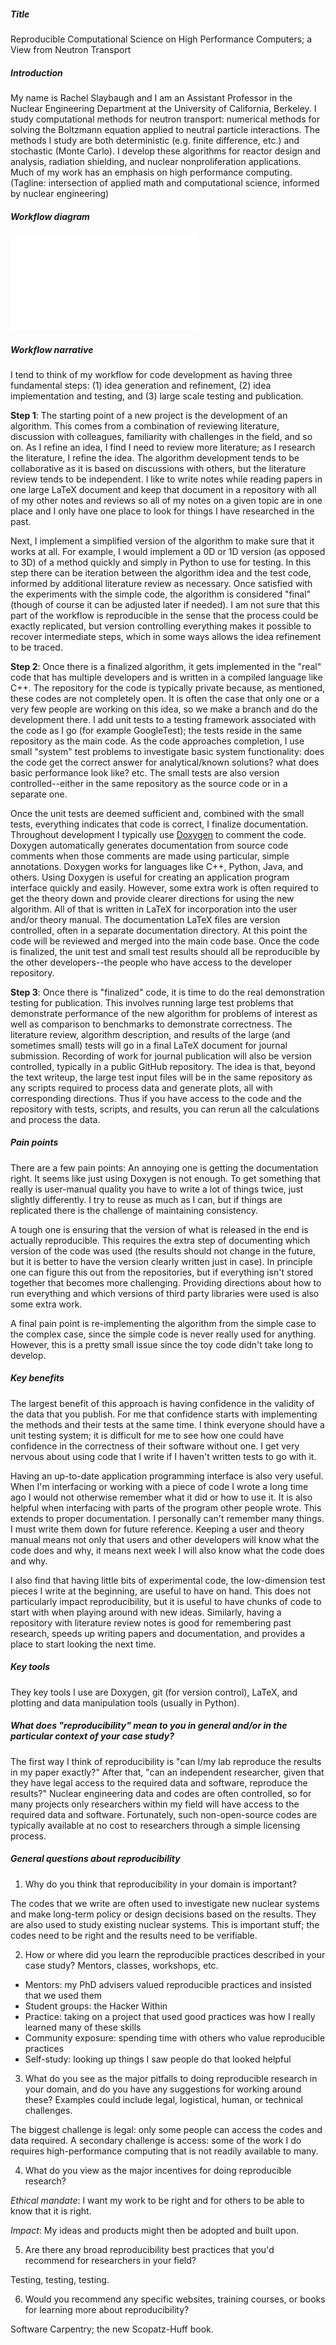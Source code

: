 ##### Title 
Reproducible Computational Science on High Performance Computers;
a View from Neutron Transport

##### Introduction
My name is Rachel Slaybaugh and I am an Assistant Professor in the Nuclear Engineering Department at the University of California, Berkeley.
I study computational methods for neutron transport: numerical methods for solving the Boltzmann equation applied to neutral particle interactions. 
The methods I study are both deterministic (e.g. finite difference, etc.) and stochastic (Monte Carlo).
I develop these algorithms for reactor design and analysis, radiation shielding, and nuclear nonproliferation applications. 
Much of my work has an emphasis on high performance computing. 
(Tagline: intersection of applied math and computational science, informed by nuclear engineering)

##### Workflow diagram

![Diagram](slaybaugh.pdf)

##### Workflow narrative

I tend to think of my workflow for code development as having three fundamental steps:
  (1) idea generation and refinement,
  (2) idea implementation and testing, and
  (3) large scale testing and publication.

**Step 1**:
The starting point of a new project is the development of an algorithm.
This comes from a combination of reviewing literature, discussion with
colleagues, familiarity with challenges in the field, and so on.
As I refine an idea, I find I need to review more literature; as I research the
literature, I refine the idea.
The algorithm development tends to be collaborative as it is based on
discussions with others, but the literature review tends to be independent.
I like to write notes while reading papers in one large LaTeX document and keep
that document in a repository with all of my other notes and reviews so all of
my notes on a given topic are in one place and I only have one place to look for things I have researched in the past.

Next, I implement a simplified version of the algorithm to make sure that it works at all. 
For example, I would implement a 0D or 1D version (as opposed to 3D) of a method quickly and simply in Python to use for testing.
In this step there can be iteration between the algorithm idea and the test code, informed by additional literature review as necessary. 
Once satisfied with the experiments with the simple code, the algorithm is considered "final" (though of course it can be adjusted later if needed).
I am not sure that this part of the workflow is reproducible in the sense that the process could be exactly replicated, but version controlling everything makes it possible to recover intermediate steps, which in some ways allows the idea refinement to be traced. 

**Step 2**:
Once there is a finalized algorithm, it gets implemented in the "real" code that has multiple developers and is written in a compiled language like C++.
The repository for the code is typically private because, as mentioned, these codes are not completely open.
It is often the case that only one or a very few people are working on this idea, so we make a branch and do the development there.
I add unit tests to a testing framework associated with the code as I go (for example GoogleTest); the tests reside in the same repository as the main code.
As the code approaches completion, I use small "system" test problems to investigate basic system functionality: does the code get the correct answer for analytical/known solutions? what does basic performance look like? etc. 
The small tests are also version controlled--either in the same repository as
the source code or in a separate one.

Once the unit tests are deemed sufficient and, combined with the small tests, everything indicates that code is correct, I finalize documentation. 
Throughout development I typically use [Doxygen](http://www.stack.nl/~dimitri/doxygen/) to comment the code.
Doxygen automatically generates documentation from source code comments when
those comments are made using particular, simple annotations. Doxygen works for
languages like C++, Python, Java, and others. 
Using Doxygen is useful for creating an application program interface quickly
and easily.
However, some extra work is often required to get the theory down and provide clearer directions for using the new algorithm.
All of that is written in LaTeX for incorporation into the user and/or theory manual. 
The documentation LaTeX files are version controlled, often in a separate
documentation directory. 
At this point the code will be reviewed and merged into the main code base.
Once the code is finalized, the unit test and small test results should all be reproducible by the other developers--the people who have access to the developer repository.

**Step 3**:
Once there is "finalized" code, it is time to do the real demonstration testing for publication.
This involves running large test problems that demonstrate performance of the new algorithm for problems of interest as well as comparison to benchmarks to demonstrate correctness. 
The literature review, algorithm description, and results of the large (and
sometimes small) tests will go in a final LaTeX document for journal submission.
Recording of work for journal publication will also be version controlled, typically in a public GitHub repository.
The idea is that, beyond the text writeup, the large test input files will be in the same repository as any scripts required to process data and generate plots, all with corresponding directions. 
Thus if you have access to the code and the repository with tests, scripts, and results, you can rerun all the calculations and process the data. 

##### Pain points
There are a few pain points: 
An annoying one is getting the documentation right. 
It seems like just using Doxygen is not enough.
To get something that really is user-manual quality you have to write a lot of things twice, just slightly differently.
I try to reuse as much as I can, but if things are replicated there is the challenge of maintaining consistency.

A tough one is ensuring that the version of what is released in the end is actually reproducible.
This requires the extra step of documenting which version of the code was used
(the results should not change in the future, but it is better to have the
version clearly written just in case). In principle one can figure this out
from the repositories, but if everything isn't stored together that becomes
more challenging. 
Providing directions about how to run everything and which versions of third party libraries were used is also some extra work. 

A final pain point is re-implementing the algorithm from the simple case to the complex case, since the simple code is never really used for anything.
However, this is a pretty small issue since the toy code didn't take long to
develop. 


##### Key benefits
The largest benefit of this approach is having confidence in the validity of the data that you publish.
For me that confidence starts with implementing the methods and their tests at
the same time.
I think everyone should have a unit testing system; it is difficult for me to
see how one could have confidence in the correctness of their software without
one. I get very nervous about using code that I write if I haven't written
tests to go with it. 

Having an up-to-date application programming interface is also very useful. When
I'm interfacing or working with a piece of code I wrote a long time ago I
would not otherwise remember what it did or how to use it. It is also helpful when interfacing
with parts of the program other people wrote. 
This extends to proper documentation. I personally can't remember many things.
I must write them down for future reference. Keeping a user and theory manual means
not only that users and other developers will know what the code does and why, it means next week I
will also know what the code does and why. 

I also find that having little bits of experimental code, the low-dimension test pieces I
write at the beginning, are useful to have on hand. This does not particularly
impact reproducibility, but it is useful to have chunks of code to start with
when playing around with new ideas. 
Similarly, having a repository with literature review notes is good for
remembering past research, speeds up writing papers and documentation, and
provides a place to start looking the next time.

##### Key tools

They key tools I use are Doxygen, git (for version control), LaTeX, and plotting
and data manipulation tools (usually in Python). 

##### What does "reproducibility" mean to you in general and/or in the particular context of your case study?

The first way I think of reproducibility is "can I/my lab reproduce the results in my paper exactly?" 
After that, "can an independent researcher, given that they have legal access to the required data and software, reproduce the results?" 
Nuclear engineering data and codes are often controlled, so for many projects only researchers within my field will have access to the required data and software. 
Fortunately, such non-open-source codes are typically available at no cost to researchers through a simple licensing process. 

##### General questions about reproducibility

1) Why do you think that reproducibility in your domain is important?

The codes that we write are often used to investigate new nuclear systems and make long-term policy or design decisions based on the results. 
They are also used to study existing nuclear systems. 
This is important stuff; the codes need to be right and the results need to be verifiable. 

2) How or where did you learn the reproducible practices described in your case study? Mentors, classes, workshops, etc.

- Mentors: my PhD advisers valued reproducible practices and insisted that we used them
- Student groups: the Hacker Within
- Practice: taking on a project that used good practices was how I really learned many of these skills
- Community exposure: spending time with others who value reproducible practices 
- Self-study: looking up things I saw people do that looked helpful

3) What do you see as the major pitfalls to doing reproducible research in your domain, and do you have any suggestions for working around these? Examples could include legal, logistical, human, or technical challenges.

The biggest challenge is legal: only some people can access the codes and data required. 
A secondary challenge is access: some of the work I do requires high-performance computing that is not readily available to many.

4) What do you view as the major incentives for doing reproducible research?

*Ethical mandate*: I want my work to be right and for others to be able to know that it is right. 

*Impact*: My ideas and products might then be adopted and built upon. 

5) Are there any broad reproducibility best practices that you'd recommend for researchers in your field?

Testing, testing, testing. 

6) Would you recommend any specific websites, training courses, or books for learning more about reproducibility?

Software Carpentry; the new Scopatz-Huff book.
